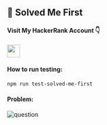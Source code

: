 <h2>📓 Solved Me First</h2>

<h4>Visit My HackerRank Account 👇</h4>
<a href="https://www.hackerrank.com/muhammadnaufaly1?hr_r=1">
    <img height="30em" src="https://img.shields.io/badge/-visit my account-2EC866?style=for-the-badge&logo=HackerRank&logoColor=white" target="_blank">
</a> <br>

<h4>How to run testing:</h4>

```sh
npm run test-solved-me-first
```

<h4>Problem:</h4>

<img src="https://user-images.githubusercontent.com/87789251/215303424-fd19c134-06ac-4054-accc-a85bb4423045.png" alt="question">
